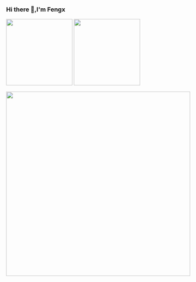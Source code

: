 ### Hi there 👋,I'm Fengx

<!--
**fengx20/fengx20** is a ✨ _special_ ✨ repository because its `README.md` (this file) appears on your GitHub profile.

Here are some ideas to get you started:

- 🔭 I’m currently working on ...
- 🌱 I’m currently learning ...
- 👯 I’m looking to collaborate on ...
- 🤔 I’m looking for help with ...
- 💬 Ask me about ...
- 📫 How to reach me: ...
- 😄 Pronouns: ...
- ⚡ Fun fact: ...
-->

<!-- [![沉心's github stats](https://github-readme-stats.vercel.app/api?username=fengx20&theme=tokyonight&show_icons=true&title_color=fff&icon_color=79ff97&text_color=9f9f9f&bg_color=151515)](https://github.com/fengx20) -->

<p>
  <img height="180em" src="https://github-readme-stats.vercel.app/api?username=fengx20&show_icons=true&hide_border=true&count_private=true&include_all_commits=true&theme=onedark" />
  <img height="180em" src="https://github-readme-stats.vercel.app/api/top-langs/?username=fengx20&show_icons=true&hide_border=true&layout=compact&langs_count=8&theme=onedark" />
</p>

<img align="center" src="https://kevinofneu-blog-static.oss-cn-beijing.aliyuncs.com/gif/change_the_world.gif" width="500px"/>



